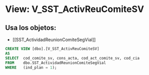 # View: V_SST_ActivReuComiteSV

## Usa los objetos:
- [[SST_ActividadReunionComiteSegVial]]

```sql
CREATE VIEW [dbo].[V_SST_ActivReuComiteSV]
AS
SELECT  cod_comite_sv, cons_acta, cod_act_comite_sv, cod_cia
FROM    dbo.SST_ActividadReunionComiteSegVial
WHERE   (ind_plan = 1);

```
